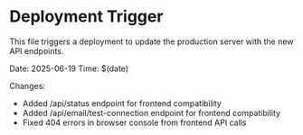 # Deployment Trigger

This file triggers a deployment to update the production server with the new API endpoints.

Date: 2025-06-19
Time: $(date)

Changes:
- Added /api/status endpoint for frontend compatibility
- Added /api/email/test-connection endpoint for frontend compatibility
- Fixed 404 errors in browser console from frontend API calls
